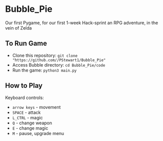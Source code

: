 # Bubble_Pie
Our first Pygame, for our first 1-week Hack-sprint
an RPG adventure, in the vein of Zelda

## To Run Game
* Clone this repository: `git clone "https://github.com//PStewart1/Bubble_Pie"`
* Access Bubble directory: `cd Bubble_Pie/code`
* Run the game: `python3 main.py`

## How to Play
Keyboard controls:
* `arrow keys` - movement
* `SPACE` - attack
* `L_CTRL` - magic
* `Q` - change weapon
* `E` - change magic
* `M` - pause, upgrade menu
